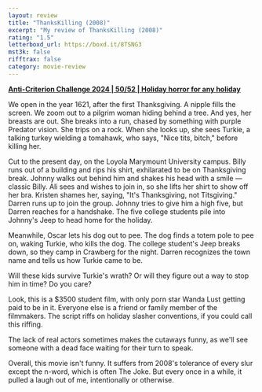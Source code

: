 ```yaml
---
layout: review
title: "ThanksKilling (2008)"
excerpt: "My review of ThanksKilling (2008)"
rating: "1.5"
letterboxd_url: https://boxd.it/8TSNG3
mst3k: false
rifftrax: false
category: movie-review
---
```


<b><a href="">Anti-Criterion Challenge 2024 | 50/52 | Holiday horror for any holiday</a></b>

We open in the year 1621, after the first Thanksgiving. A nipple fills the screen. We zoom out to a pilgrim woman hiding behind a tree. And yes, her breasts are out. She breaks into a run, chased by something with purple Predator vision. She trips on a rock. When she looks up, she sees Turkie, a talking turkey wielding a tomahawk, who says, "Nice tits, bitch," before killing her.

Cut to the present day, on the Loyola Marymount University campus. Billy runs out of a building and rips his shirt, exhilarated to be on Thanksgiving break. Johnny walks out behind him and shakes his head with a smile — classic Billy. Ali sees and wishes to join in, so she lifts her shirt to show off her bra. Kristen shames her, saying, "It's Thanksgiving, not Titsgiving." Darren runs up to join the group. Johnny tries to give him a high five, but Darren reaches for a handshake. The five college students pile into Johnny's Jeep to head home for the holiday.

Meanwhile, Oscar lets his dog out to pee. The dog finds a totem pole to pee on, waking Turkie, who kills the dog. The college student's Jeep breaks down, so they camp in Crawberg for the night. Darren recognizes the town name and tells us how Turkie came to be.

Will these kids survive Turkie's wrath? Or will they figure out a way to stop him in time? Do you care?

Look, this is a $3500 student film, with only porn star Wanda Lust getting paid to be in it. Everyone else is a friend or family member of the filmmakers. The script riffs on holiday slasher conventions, if you could call this riffing.

The lack of real actors sometimes makes the cutaways funny, as we'll see someone with a dead face waiting for their turn to speak.

Overall, this movie isn't funny. It suffers from 2008's tolerance of every slur except the n-word, which is often The Joke. But every once in a while, it pulled a laugh out of me, intentionally or otherwise.
